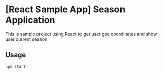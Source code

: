 # [React Sample App] Season Application
This is sample project using React to get user geo coordinates and show user current season 

## Usage
```bash
npm start
```
